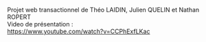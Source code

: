 Projet web transactionnel de Théo LAIDIN, Julien QUELIN et Nathan ROPERT     
Video de présentation :       
https://www.youtube.com/watch?v=CCPhExfLKac
